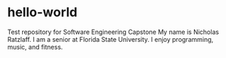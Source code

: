 # hello-world
Test repository for Software Engineering Capstone
My name is Nicholas Ratzlaff.  I am a senior at Florida State University.  I enjoy programming, music, and fitness.
